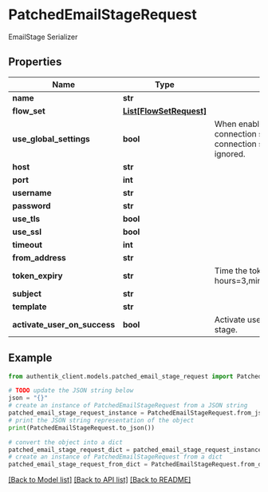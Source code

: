 # PatchedEmailStageRequest

EmailStage Serializer

## Properties

Name | Type | Description | Notes
------------ | ------------- | ------------- | -------------
**name** | **str** |  | [optional] 
**flow_set** | [**List[FlowSetRequest]**](FlowSetRequest.md) |  | [optional] 
**use_global_settings** | **bool** | When enabled, global Email connection settings will be used and connection settings below will be ignored. | [optional] 
**host** | **str** |  | [optional] 
**port** | **int** |  | [optional] 
**username** | **str** |  | [optional] 
**password** | **str** |  | [optional] 
**use_tls** | **bool** |  | [optional] 
**use_ssl** | **bool** |  | [optional] 
**timeout** | **int** |  | [optional] 
**from_address** | **str** |  | [optional] 
**token_expiry** | **str** | Time the token sent is valid (Format: hours&#x3D;3,minutes&#x3D;17,seconds&#x3D;300). | [optional] 
**subject** | **str** |  | [optional] 
**template** | **str** |  | [optional] 
**activate_user_on_success** | **bool** | Activate users upon completion of stage. | [optional] 

## Example

```python
from authentik_client.models.patched_email_stage_request import PatchedEmailStageRequest

# TODO update the JSON string below
json = "{}"
# create an instance of PatchedEmailStageRequest from a JSON string
patched_email_stage_request_instance = PatchedEmailStageRequest.from_json(json)
# print the JSON string representation of the object
print(PatchedEmailStageRequest.to_json())

# convert the object into a dict
patched_email_stage_request_dict = patched_email_stage_request_instance.to_dict()
# create an instance of PatchedEmailStageRequest from a dict
patched_email_stage_request_from_dict = PatchedEmailStageRequest.from_dict(patched_email_stage_request_dict)
```
[[Back to Model list]](../README.md#documentation-for-models) [[Back to API list]](../README.md#documentation-for-api-endpoints) [[Back to README]](../README.md)


